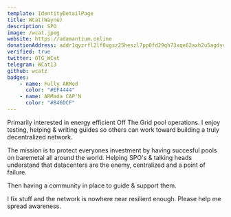 ```yaml
---
template: IdentityDetailPage
title: WCat(Wayne)
description: SPO
image: /wcat.jpeg
website: https://adamantium.online
donationAddress: addr1qyzrfl2lf0ugsz25heszl7pp0fd29qh73xqe62axh2u5agdsvcnspa6ljktrhpxj2rfjv09xyxppd9lvg0mkzk3cj7gs3qxxwx
verified: true
twitter: OTG_WCat
telegram: WCat13
github: wcatz
badges:
    - name: Fully ARMed
      color: "#EF4444"
    - name: ARMada CAP'N
      color: "#846DCF"
---
```

Primarily interested in energy efficient Off The Grid pool operations. I enjoy testing, helping & writing guides so others can work toward building a truly decentralized network.

The mission is to protect everyones investment by having succesful pools on baremetal all around the world. Helping SPO's & talking heads understand that datacenters are the enemy, centralized and a point of failure.

Then having a community in place to guide & support them.


I fix stuff and the network is nowhere near resilient enough. Please help me spread awareness.
